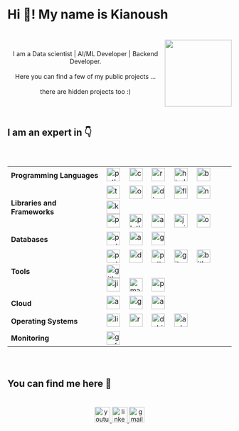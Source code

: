 <h1 align="left">Hi 👋! My name is Kianoush</h1>

###

<br clear="both">

<img align="right" height="150" src="https://media.giphy.com/media/v1.Y2lkPTc5MGI3NjExd2p0bm14eWVkeDl4YmdxMWFubjVydWpyY3R6ZjRnMGY5dmxqaWh3MyZlcD12MV9pbnRlcm5hbF9naWZfYnlfaWQmY3Q9Zw/hpF9R9M1PHN5e5liSx/giphy.gif"  />

###

<p align="center">I am a Data scientist | AI/ML Developer | Backend Developer.<br><br>Here you can find a few of my public projects ...<br><br> there are hidden projects too :)</p>

###

<br clear="both">

<h2 align="left">I am an expert in 👇</h2>

###

<br clear="both">

<div align="center">
  <table>
    <tr>
      <td><strong>Programming Languages</strong></td>
      <td>
        <img src="https://cdn.jsdelivr.net/gh/devicons/devicon/icons/python/python-original.svg" height="30" alt="python logo" />
        <img width="12" />
         <img src="https://cdn.jsdelivr.net/gh/devicons/devicon@latest/icons/cplusplus/cplusplus-original.svg" height="30" alt="c++ logo" />
        <img width="12" />
         <img src="https://cdn.jsdelivr.net/gh/devicons/devicon@latest/icons/react/react-original.svg" height="30" alt="react logo" />
        <img width="12" />
         <img src="https://cdn.jsdelivr.net/gh/devicons/devicon@latest/icons/html5/html5-original.svg" height="30" alt="html5 logo" />
         <img width="12" />
        <img src="https://cdn.jsdelivr.net/gh/devicons/devicon@latest/icons/bash/bash-original.svg" height="30" alt="bash logo" />
      </td>
    </tr>
    <tr>
      <td><strong>Libraries and Frameworks</strong></td>
      <td>
        <img src="https://cdn.jsdelivr.net/gh/devicons/devicon/icons/tensorflow/tensorflow-original.svg" height="30" alt="tensorflow logo" />
        <img width="12" />
        <img src="https://cdn.jsdelivr.net/gh/devicons/devicon@latest/icons/opencv/opencv-original-wordmark.svg" height="30" alt="opencv logo" />
        <img width="12" />
        <img src="https://cdn.jsdelivr.net/gh/devicons/devicon@latest/icons/django/django-plain.svg" height="30" alt="django logo" />
        <img width="12" />
        <img src="https://cdn.jsdelivr.net/gh/devicons/devicon@latest/icons/flask/flask-original-wordmark.svg" height="30" alt="flask logo" />
        <img width="12" />
        <img src="https://cdn.jsdelivr.net/gh/devicons/devicon@latest/icons/numpy/numpy-original.svg" height="30" alt="numpy logo" />
        <img width="12" />
        <img src="https://cdn.jsdelivr.net/gh/devicons/devicon@latest/icons/keras/keras-original.svg" height="30" alt="keras logo" />
        <br>
        <img src="https://cdn.jsdelivr.net/gh/devicons/devicon@latest/icons/pandas/pandas-original-wordmark.svg" height="30" alt="pandas logo" />
         <img width="12" />
        <img src="https://cdn.jsdelivr.net/gh/devicons/devicon@latest/icons/plotly/plotly-original.svg" height="30" alt="plotly logo" />
         <img width="12" />
        <img src="https://cdn.jsdelivr.net/gh/devicons/devicon@latest/icons/anaconda/anaconda-original.svg" height="30" alt="anaconda logo" />
        <img width="12" />
        <img src="https://cdn.jsdelivr.net/gh/devicons/devicon@latest/icons/jupyter/jupyter-original-wordmark.svg" height="30" alt="jupiter logo" />
        <img width="12" />
        <img src="https://cdn.jsdelivr.net/gh/devicons/devicon@latest/icons/openapi/openapi-plain.svg" height="30" alt="openAI logo" />
      </td>
    </tr>
    <tr>
      <td><strong>Databases</strong></td>
      <td>
        <img src="https://cdn.jsdelivr.net/gh/devicons/devicon/icons/postgresql/postgresql-original.svg" height="30" alt="postgresql logo" />
        <img width="12" />
        <img src="https://cdn.jsdelivr.net/gh/devicons/devicon@latest/icons/azuresqldatabase/azuresqldatabase-original.svg" height="30" alt="azure sql logo" />
        <img width="12" />
        <img src="https://cdn.jsdelivr.net/gh/devicons/devicon@latest/icons/graphql/graphql-plain.svg" height="30" alt="graphql logo" />
      </td>
    </tr>
    <tr>
      <td><strong>Tools</strong></td>
      <td>
        <img src="https://cdn.jsdelivr.net/gh/devicons/devicon@latest/icons/postman/postman-original.svg" height="30" alt="postman logo" />
        <img width="12" />
        <img src="https://cdn.jsdelivr.net/gh/devicons/devicon/icons/docker/docker-original.svg" height="30" alt="docker logo" />
        <img width="12" />
        <img src="https://cdn.jsdelivr.net/gh/devicons/devicon@latest/icons/putty/putty-original.svg" height="30" alt="putty logo" />
        <img width="12" />
        <img src="https://cdn.jsdelivr.net/gh/devicons/devicon@latest/icons/git/git-original.svg" height="30" alt="git logo" />
        <img width="12" />
        <img src="https://cdn.jsdelivr.net/gh/devicons/devicon@latest/icons/bitbucket/bitbucket-original-wordmark.svg" height="30" alt="bitbucket logo" />
        <img width="12" />
        <img src="https://cdn.jsdelivr.net/gh/devicons/devicon@latest/icons/gitlab/gitlab-plain-wordmark.svg" height="30" alt="gitlab logo" />
        <br>
        <img src="https://cdn.jsdelivr.net/gh/devicons/devicon@latest/icons/jira/jira-original-wordmark.svg" height="30" alt="jira logo" />
        <img width="12" />
        <img src="https://cdn.jsdelivr.net/gh/devicons/devicon@latest/icons/matlab/matlab-original.svg" height="30" alt="matlab logo" />
         <img width="12" />
        <img src="https://cdn.jsdelivr.net/gh/devicons/devicon@latest/icons/powershell/powershell-original.svg" height="30" alt="powershell logo" />
      </td>
    </tr>
    <tr>
      <td><strong>Cloud</strong></td>
      <td>
        <img src="https://cdn.jsdelivr.net/gh/devicons/devicon/icons/azure/azure-original.svg" height="30" alt="azure logo" />
        <img width="12" />
        <img src="https://cdn.jsdelivr.net/gh/devicons/devicon/icons/googlecloud/googlecloud-original.svg" height="30" alt="googlecloud logo" />
        <img width="12" />
        <img src="https://cdn.jsdelivr.net/gh/devicons/devicon@latest/icons/amazonwebservices/amazonwebservices-original-wordmark.svg" height="30" alt="amazonwebservices logo" />
      </td>
    </tr>
    <tr>
      <td><strong>Operating Systems</strong></td>
      <td>
        <img src="https://cdn.jsdelivr.net/gh/devicons/devicon/icons/linux/linux-original.svg" height="30" alt="linux logo" />
        <img width="12" />
        <img src="https://cdn.jsdelivr.net/gh/devicons/devicon/icons/raspberrypi/raspberrypi-original.svg" height="30" alt="raspberrypi logo" />
        <img width="12" />
        <img src="https://cdn.jsdelivr.net/gh/devicons/devicon@latest/icons/debian/debian-original.svg" height="30" alt="debian logo" />
        <img width="12" />
        <img src="https://cdn.jsdelivr.net/gh/devicons/devicon/icons/arduino/arduino-original.svg" height="30" alt="arduino logo" />
      </td>
    </tr>
    <tr>
      <td><strong>Monitoring</strong></td>
      <td>
        <img src="https://cdn.jsdelivr.net/gh/devicons/devicon/icons/grafana/grafana-original.svg" height="30" alt="grafana logo" />
      </td>
    </tr>
  </table>
</div>


###

<br clear="both">

<h2 align="left">You can find me here 🤙</h2>

###

<br clear="both">

<div align="center">
  <a href="https://www.youtube.com/@kianoushharatiannejadi5321/videos" target="_blank">
    <img src="https://img.shields.io/static/v1?message=Youtube&logo=youtube&label=&color=FF0000&logoColor=white&labelColor=&style=for-the-badge" height="35" alt="youtube logo"  />
  </a>
  <a href="https://www.linkedin.com/in/kianoush-haratiannejadi/" target="_blank">
    <img src="https://img.shields.io/static/v1?message=LinkedIn&logo=linkedin&label=&color=0077B5&logoColor=white&labelColor=&style=for-the-badge" height="35" alt="linkedin logo"  />
  </a>
  <img src="https://img.shields.io/static/v1?message=haratiank2@gmail.com&logo=gmail&label=&color=611a15&logoColor=white&labelColor=&style=for-the-badge" height="35" alt="gmail logo"  />
</div>

###
